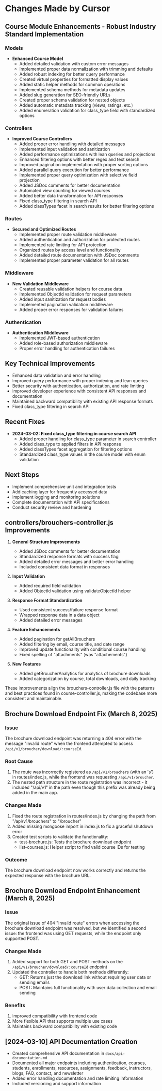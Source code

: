 # Changes Made by Cursor

## Course Module Enhancements - Robust Industry Standard Implementation

### Models
- **Enhanced Course Model**
  - Added detailed validation with custom error messages
  - Implemented proper data normalization with trimming and defaults
  - Added robust indexing for better query performance
  - Created virtual properties for formatted display values
  - Added static helper methods for common operations
  - Implemented schema methods for metadata updates
  - Added slug generation for SEO-friendly URLs
  - Created proper schema validation for nested objects
  - Added automatic metadata tracking (views, ratings, etc.)
  - Added enumeration validation for class_type field with standardized options

### Controllers
- **Improved Course Controllers**
  - Added proper error handling with detailed messages
  - Implemented input validation and sanitization
  - Added performance optimizations with lean queries and projections
  - Enhanced filtering options with better regex and text search
  - Improved pagination implementation with proper sorting options
  - Added parallel query execution for better performance
  - Implemented proper query optimization with selective field projection
  - Added JSDoc comments for better documentation
  - Automated view counting for viewed courses
  - Added better data transformation for API responses
  - Fixed class_type filtering in search API
  - Added classTypes facet in search results for better filtering options

### Routes
- **Secured and Optimized Routes**
  - Implemented proper route validation middleware
  - Added authentication and authorization for protected routes
  - Implemented rate limiting for API protection
  - Organized routes by access level and functionality
  - Added detailed route documentation with JSDoc comments
  - Implemented proper parameter validation for all routes

### Middleware
- **New Validation Middleware**
  - Created reusable validation helpers for course data
  - Implemented ObjectId validation for request parameters
  - Added input sanitization for request bodies
  - Implemented pagination validation middleware
  - Added proper error responses for validation failures

### Authentication
- **Authentication Middleware**
  - Implemented JWT-based authentication
  - Added role-based authorization middleware
  - Proper error handling for authentication failures

## Key Technical Improvements
- Enhanced data validation and error handling
- Improved query performance with proper indexing and lean queries
- Better security with authentication, authorization, and rate limiting
- Improved developer experience with consistent API responses and documentation
- Maintained backward compatibility with existing API response formats
- Fixed class_type filtering in search API

## Recent Fixes
- **2024-03-02: Fixed class_type filtering in course search API**
  - Added proper handling for class_type parameter in search controller
  - Added class_type to applied filters in API response
  - Added classTypes facet aggregation for filtering options
  - Standardized class_type values in the course model with enum validation

## Next Steps
- Implement comprehensive unit and integration tests
- Add caching layer for frequently accessed data
- Implement logging and monitoring solutions
- Complete documentation with API specifications
- Conduct security review and hardening

## controllers/brouchers-controller.js Improvements

1. **General Structure Improvements**
   - Added JSDoc comments for better documentation
   - Standardized response formats with success flag
   - Added detailed error messages and better error handling
   - Included consistent data format in responses

2. **Input Validation**
   - Added required field validation
   - Added ObjectId validation using validateObjectId helper

3. **Response Format Standardization**
   - Used consistent success/failure response format
   - Wrapped response data in a data object
   - Added detailed error messages

4. **Feature Enhancements**
   - Added pagination for getAllBrouchers
   - Added filtering by email, course title, and date range
   - Improved update functionality with conditional course handling
   - Fixed spelling of "attachments" (was "attachements")

5. **New Features**
   - Added getBroucherAnalytics for analytics of brochure downloads
   - Added categorization by course, total downloads, and daily tracking

These improvements align the brouchers-controller.js file with the patterns and best practices found in course-controller.js, making the codebase more consistent and maintainable.

## Brochure Download Endpoint Fix (March 8, 2025)

### Issue
The brochure download endpoint was returning a 404 error with the message "Invalid route" when the frontend attempted to access `/api/v1/broucher/download/:courseId`.

### Root Cause
1. The route was incorrectly registered as `/api/v1/brouchers` (with an 's') in routes/index.js, while the frontend was requesting `/api/v1/broucher`.
2. The nested path structure in the route registration was incorrect - it included "/api/v1" in the path even though this prefix was already being added in the main app.

### Changes Made
1. Fixed the route registration in routes/index.js by changing the path from "/api/v1/brouchers" to "/broucher"
2. Added missing mongoose import in index.js to fix a graceful shutdown error
3. Created test scripts to validate the functionality:
   - test-brochure.js: Tests the brochure download endpoint
   - list-courses.js: Helper script to find valid course IDs for testing

### Outcome
The brochure download endpoint now works correctly and returns the expected response with the brochure URL.

## Brochure Download Endpoint Enhancement (March 8, 2025)

### Issue
The original issue of 404 "Invalid route" errors when accessing the brochure download endpoint was resolved, but we identified a second issue: the frontend was using GET requests, while the endpoint only supported POST.

### Changes Made
1. Added support for both GET and POST methods on the `/api/v1/broucher/download/:courseId` endpoint
2. Updated the controller to handle both methods differently:
   - GET: Returns just the download link without requiring user data or sending emails
   - POST: Maintains full functionality with user data collection and email sending

### Benefits
1. Improved compatibility with frontend code
2. More flexible API that supports multiple use cases
3. Maintains backward compatibility with existing code 

## [2024-03-10] API Documentation Creation
- Created comprehensive API documentation in `docs/api-documentation.md`
- Documented all major endpoints including authentication, courses, students, enrollments, resources, assignments, feedback, instructors, blogs, FAQ, contact, and newsletter
- Added error handling documentation and rate limiting information
- Included versioning and support information 